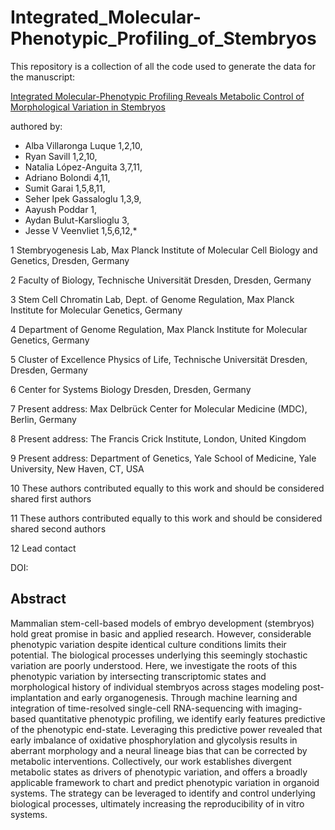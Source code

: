 # Integrated_Molecular-Phenotypic_Profiling_of_Stembryos
This repository is a collection of all the code used to generate the data for the manuscript: 

[Integrated Molecular-Phenotypic Profiling Reveals Metabolic Control of Morphological Variation in Stembryos](https://doi.org/10.1101/2023.12.04.569921 )

authored by:
- Alba Villaronga Luque 1,2,10, 
- Ryan Savill 1,2,10, 
- Natalia López-Anguita 3,7,11,
- Adriano Bolondi 4,11,
- Sumit Garai 1,5,8,11,
- Seher Ipek Gassaloglu 1,3,9,
- Aayush Poddar 1,
- Aydan Bulut-Karslioglu 3,
- Jesse V Veenvliet 1,5,6,12,*

1 Stembryogenesis Lab, Max Planck Institute of Molecular Cell Biology and Genetics, Dresden, Germany

2 Faculty of Biology, Technische Universität Dresden, Dresden, Germany

3 Stem Cell Chromatin Lab,  Dept.  of Genome Regulation, Max Planck Institute for Molecular Genetics, Germany

4 Department of Genome Regulation, Max Planck Institute for Molecular Genetics, Germany

5 Cluster of Excellence Physics of Life, Technische Universität Dresden, Dresden, Germany

6 Center for Systems Biology Dresden, Dresden, Germany

7 Present address: Max Delbrück Center for Molecular Medicine (MDC), Berlin, Germany

8 Present address: The Francis Crick Institute, London, United Kingdom

9 Present address: Department of Genetics, Yale School of Medicine, Yale University, New Haven, CT, USA

10 These authors contributed equally to this work and should be considered shared first authors

11 These authors contributed equally to this work and should be considered shared second authors

12 Lead contact

DOI: 

## Abstract

Mammalian stem-cell-based models of embryo development (stembryos) hold great promise in basic and applied research. However, considerable phenotypic variation despite identical culture conditions limits their potential. The biological processes underlying this seemingly stochastic variation are poorly understood. Here, we investigate the roots of this phenotypic variation by intersecting transcriptomic states and morphological history of individual stembryos across stages modeling post-implantation and early organogenesis. Through machine learning and integration of time-resolved single-cell RNA-sequencing with imaging-based quantitative phenotypic profiling, we identify early features predictive of the phenotypic end-state. Leveraging this predictive power revealed that early imbalance of oxidative phosphorylation and glycolysis results in aberrant morphology and a neural lineage bias that can be corrected by metabolic interventions. Collectively, our work establishes divergent metabolic states as drivers of phenotypic variation, and offers a broadly applicable framework to chart and predict phenotypic variation in organoid systems. The strategy can be leveraged to identify and control underlying biological processes, ultimately increasing the reproducibility of in vitro systems.
